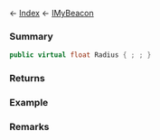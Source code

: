 ← [Index](Api-Index) ← [IMyBeacon](Sandbox.ModAPI.Ingame.IMyBeacon)

### Summary

```csharp
public virtual float Radius { ; ; }
```

### Returns

### Example

### Remarks

